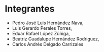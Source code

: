 # Integrantes
* Pedro José Luis Hernández Nava, 
* Luis Gerardo Perales Torres, 
* Eduar Rafael López Zúñiga, 
* Beatriz Guadalupe Hernández Rodriguez, 
* Carlos Andrés Delgado Carrizales